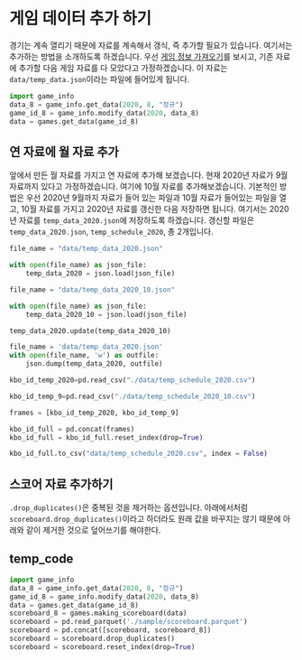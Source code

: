 # 게임 데이터 추가 하기

경기는 계속 열리기 때문에 자료를 계속해서 갱식, 즉 추가할 필요가 있습니다. 여기서는 추가하는 방법을 소개하도록 하겠습니다. 우선 [게임 정보 가져오기](https://github.com/LOPES-HUFS/Data_Wrangling_for_KBO/blob/master/doc/game_info.md)를 보시고, 기존 자료에 추가할 다음 게임 자료를 다 모았다고 가정하겠습니다. 이 자료는 `data/temp_data.json`이라는 파일에 들어있게 됩니다.

```python
import game_info
data_8 = game_info.get_data(2020, 8, "정규")
game_id_8 = game_info.modify_data(2020, data_8)
data = games.get_data(game_id_8)
```

## 연 자료에 월 자료 추가

앞에서 만든 월 자료를 가지고 연 자료에 추가해 보겠습니다. 현재 2020년 자료가 9월 자료까지 있다고 가정하겠습니다. 여기에 10월 자료를 추가해보겠습니다. 기본적인 방법은 우선 2020년 9월까지 자료가 들어 있는 파일과 10월 자료가 들어있는 파일을 열고, 10월 자료를 가지고 2020년 자료를 갱신한 다음 저장하면 됩니다. 여기서는 2020년 자료를 `temp_data_2020.json`에 저장하도록 하겠습니다. 갱신할 파일은 `temp_data_2020.json`, `temp_schedule_2020`, 총 2개입니다.

```python
file_name = "data/temp_data_2020.json"

with open(file_name) as json_file:
    temp_data_2020 = json.load(json_file)

file_name = "data/temp_data_2020_10.json"

with open(file_name) as json_file:
    temp_data_2020_10 = json.load(json_file)

temp_data_2020.update(temp_data_2020_10)

file_name = 'data/temp_data_2020.json'
with open(file_name, 'w') as outfile:
    json.dump(temp_data_2020, outfile)

kbo_id_temp_2020=pd.read_csv("./data/temp_schedule_2020.csv")

kbo_id_temp_9=pd.read_csv("./data/temp_schedule_2020_10.csv")

frames = [kbo_id_temp_2020, kbo_id_temp_9]

kbo_id_full = pd.concat(frames)
kbo_id_full = kbo_id_full.reset_index(drop=True)

kbo_id_full.to_csv("data/temp_schedule_2020.csv", index = False)
```

## 스코어 자료 추가하기

`.drop_duplicates()`은 중복된 것을 제거하는 옵션입니다. 아래에서처럼 `scoreboard.drop_duplicates()`이라고 하더라도 원래 값을 바꾸지는 않기 때문에 아래와 같이 제거한 것으로 덮어쓰기를 해야한다.

## temp_code

```python
import game_info
data_8 = game_info.get_data(2020, 8, "정규")
game_id_8 = game_info.modify_data(2020, data_8)
data = games.get_data(game_id_8)
scoreboard_8 = games.making_scoreboard(data)
scoreboard = pd.read_parquet('./sample/scoreboard.parquet')
scoreboard = pd.concat([scoreboard, scoreboard_8])
scoreboard = scoreboard.drop_duplicates()
scoreboard = scoreboard.reset_index(drop=True)
```
